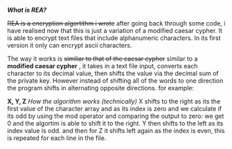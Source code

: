 ***What is REA?***

~~REA is a encryption algortithm i wrote~~ after going back through some code, i have realised now that this is just a variation of a modified caesar cypher. It is able to encrypt text files that include alphanumeric characters. In its first version it only can encrypt ascii characters.

The way it works is ~~similiar to that of the caesar cypher~~ similar to a **modified caesar cypher** , it takes in a text file input, converts each character to its decimal value, then shifts the value via the decimal sum of the private key. However instead of shifting all of the words to one direction the program shifts in alternating opposite directions. for example: 

**X, Y, Z**
*How the algorithm works (technically)*
X shifts to the right as its the first value of the character array and as its index is zero and we calculate if its odd by using the mod operator and comparing the output to zero: we get 0 and the algortim is able to shift it to the right. Y then shifts to the left as its index value is odd. and then for Z it shifts left again as the index is even, this is repeated for each line in the file.

